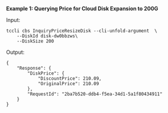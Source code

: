 **Example 1: Querying Price for Cloud Disk  Expansion to 200G**



Input: 

```
tccli cbs InquiryPriceResizeDisk --cli-unfold-argument  \
    --DiskId disk-dw0bbzws\
    --DiskSize 200
```

Output: 
```
{
    "Response": {
        "DiskPrice": {
            "DiscountPrice": 210.09,
            "OriginalPrice": 210.09
        },
        "RequestId": "2ba7b520-ddb4-f5ea-34d1-5a1f80434911"
    }
}
```

